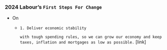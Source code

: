 ### 2024 Labour’s `First Steps For Change`
- On
    - `1. Deliver economic stability`
      
      `with tough spending rules, so we can grow our economy and keep taxes, inflation and mortgages as low as possible.` [link]  